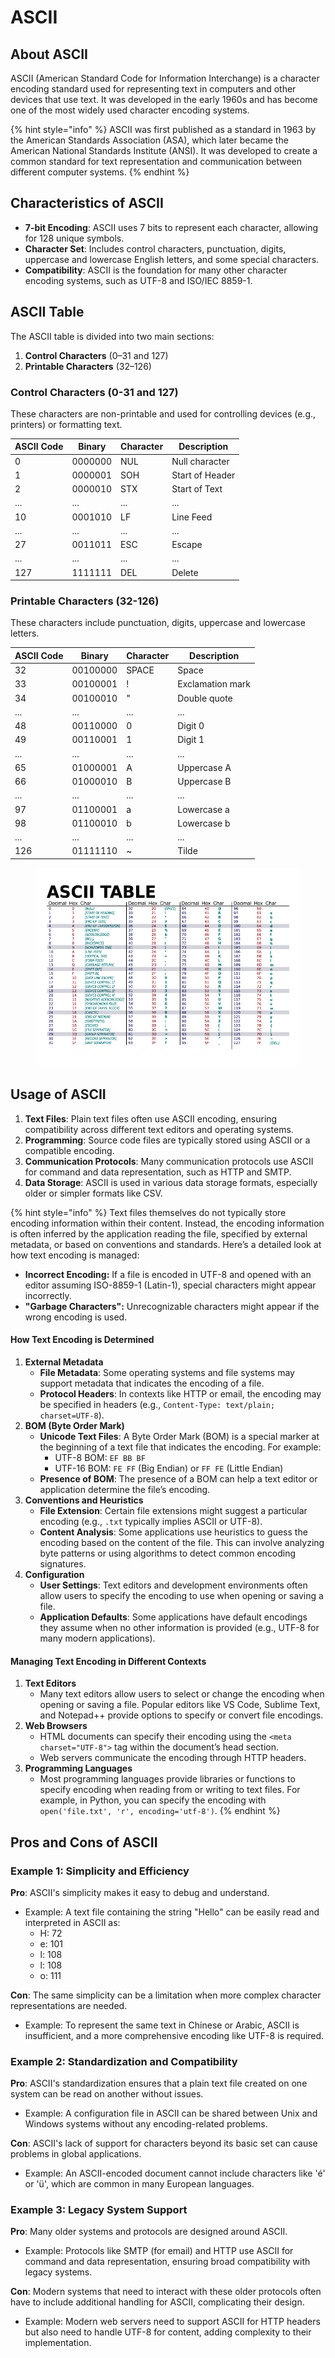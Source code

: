 # ASCII

## About ASCII

ASCII (American Standard Code for Information Interchange) is a character encoding standard used for representing text in computers and other devices that use text. It was developed in the early 1960s and has become one of the most widely used character encoding systems.

{% hint style="info" %}
ASCII was first published as a standard in 1963 by the American Standards Association (ASA), which later became the American National Standards Institute (ANSI). It was developed to create a common standard for text representation and communication between different computer systems.
{% endhint %}

## Characteristics of ASCII

* **7-bit Encoding**: ASCII uses 7 bits to represent each character, allowing for 128 unique symbols.
* **Character Set**: Includes control characters, punctuation, digits, uppercase and lowercase English letters, and some special characters.
* **Compatibility**: ASCII is the foundation for many other character encoding systems, such as UTF-8 and ISO/IEC 8859-1.

## ASCII Table

The ASCII table is divided into two main sections:

1. **Control Characters** (0–31 and 127)
2. **Printable Characters** (32–126)

### **Control Characters (0-31 and 127)**

These characters are non-printable and used for controlling devices (e.g., printers) or formatting text.

| ASCII Code | Binary  | Character | Description     |
| ---------- | ------- | --------- | --------------- |
| 0          | 0000000 | NUL       | Null character  |
| 1          | 0000001 | SOH       | Start of Header |
| 2          | 0000010 | STX       | Start of Text   |
| ...        | ...     | ...       | ...             |
| 10         | 0001010 | LF        | Line Feed       |
| ...        | ...     | ...       | ...             |
| 27         | 0011011 | ESC       | Escape          |
| ...        | ...     | ...       | ...             |
| 127        | 1111111 | DEL       | Delete          |

### **Printable Characters (32-126)**

These characters include punctuation, digits, uppercase and lowercase letters.

| ASCII Code | Binary   | Character | Description      |
| ---------- | -------- | --------- | ---------------- |
| 32         | 00100000 | SPACE     | Space            |
| 33         | 00100001 | !         | Exclamation mark |
| 34         | 00100010 | "         | Double quote     |
| ...        | ...      | ...       | ...              |
| 48         | 00110000 | 0         | Digit 0          |
| 49         | 00110001 | 1         | Digit 1          |
| ...        | ...      | ...       | ...              |
| 65         | 01000001 | A         | Uppercase A      |
| 66         | 01000010 | B         | Uppercase B      |
| ...        | ...      | ...       | ...              |
| 97         | 01100001 | a         | Lowercase a      |
| 98         | 01100010 | b         | Lowercase b      |
| ...        | ...      | ...       | ...              |
| 126        | 01111110 | \~        | Tilde            |



<figure><img src="../../../.gitbook/assets/image (195).png" alt=""><figcaption></figcaption></figure>

## Usage of ASCII

1. **Text Files**: Plain text files often use ASCII encoding, ensuring compatibility across different text editors and operating systems.
2. **Programming**: Source code files are typically stored using ASCII or a compatible encoding.
3. **Communication Protocols**: Many communication protocols use ASCII for command and data representation, such as HTTP and SMTP.
4. **Data Storage**: ASCII is used in various data storage formats, especially older or simpler formats like CSV.

{% hint style="info" %}
Text files themselves do not typically store encoding information within their content. Instead, the encoding information is often inferred by the application reading the file, specified by external metadata, or based on conventions and standards. Here’s a detailed look at how text encoding is managed:

* **Incorrect Encoding:** If a file is encoded in UTF-8 and opened with an editor assuming ISO-8859-1 (Latin-1), special characters might appear incorrectly.
* **"Garbage Characters":** Unrecognizable characters might appear if the wrong encoding is used.



#### How Text Encoding is Determined

1. **External Metadata**
   * **File Metadata**: Some operating systems and file systems may support metadata that indicates the encoding of a file.
   * **Protocol Headers**: In contexts like HTTP or email, the encoding may be specified in headers (e.g., `Content-Type: text/plain; charset=UTF-8`).
2. **BOM (Byte Order Mark)**
   * **Unicode Text Files**: A Byte Order Mark (BOM) is a special marker at the beginning of a text file that indicates the encoding. For example:
     * UTF-8 BOM: `EF BB BF`
     * UTF-16 BOM: `FE FF` (Big Endian) or `FF FE` (Little Endian)
   * **Presence of BOM**: The presence of a BOM can help a text editor or application determine the file’s encoding.
3. **Conventions and Heuristics**
   * **File Extension**: Certain file extensions might suggest a particular encoding (e.g., `.txt` typically implies ASCII or UTF-8).
   * **Content Analysis**: Some applications use heuristics to guess the encoding based on the content of the file. This can involve analyzing byte patterns or using algorithms to detect common encoding signatures.
4. **Configuration**
   * **User Settings**: Text editors and development environments often allow users to specify the encoding to use when opening or saving a file.
   * **Application Defaults**: Some applications have default encodings they assume when no other information is provided (e.g., UTF-8 for many modern applications).

#### Managing Text Encoding in Different Contexts

1. **Text Editors**
   * Many text editors allow users to select or change the encoding when opening or saving a file. Popular editors like VS Code, Sublime Text, and Notepad++ provide options to specify or convert file encodings.
2. **Web Browsers**
   * HTML documents can specify their encoding using the `<meta charset="UTF-8">` tag within the document’s head section.
   * Web servers communicate the encoding through HTTP headers.
3. **Programming Languages**
   * Most programming languages provide libraries or functions to specify encoding when reading from or writing to text files. For example, in Python, you can specify the encoding with `open('file.txt', 'r', encoding='utf-8')`.
{% endhint %}

## Pros and Cons of ASCII

### **Example 1: Simplicity and Efficiency**

**Pro**: ASCII's simplicity makes it easy to debug and understand.

* Example: A text file containing the string "Hello" can be easily read and interpreted in ASCII as:
  * H: 72
  * e: 101
  * l: 108
  * l: 108
  * o: 111

**Con**: The same simplicity can be a limitation when more complex character representations are needed.

* Example: To represent the same text in Chinese or Arabic, ASCII is insufficient, and a more comprehensive encoding like UTF-8 is required.

### **Example 2: Standardization and Compatibility**

**Pro**: ASCII's standardization ensures that a plain text file created on one system can be read on another without issues.

* Example: A configuration file in ASCII can be shared between Unix and Windows systems without any encoding-related problems.

**Con**: ASCII's lack of support for characters beyond its basic set can cause problems in global applications.

* Example: An ASCII-encoded document cannot include characters like 'é' or 'ü', which are common in many European languages.

### **Example 3: Legacy System Support**

**Pro**: Many older systems and protocols are designed around ASCII.

* Example: Protocols like SMTP (for email) and HTTP use ASCII for command and data representation, ensuring broad compatibility with legacy systems.

**Con**: Modern systems that need to interact with these older protocols often have to include additional handling for ASCII, complicating their design.

* Example: Modern web servers need to support ASCII for HTTP headers but also need to handle UTF-8 for content, adding complexity to their implementation.



